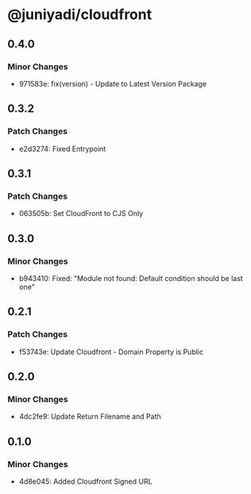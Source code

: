 # @juniyadi/cloudfront

## 0.4.0

### Minor Changes

- 971583e: fix(version) - Update to Latest Version Package

## 0.3.2

### Patch Changes

- e2d3274: Fixed Entrypoint

## 0.3.1

### Patch Changes

- 063505b: Set CloudFront to CJS Only

## 0.3.0

### Minor Changes

- b943410: Fixed: "Module not found: Default condition should be last one"

## 0.2.1

### Patch Changes

- f53743e: Update Cloudfront - Domain Property is Public

## 0.2.0

### Minor Changes

- 4dc2fe9: Update Return Filename and Path

## 0.1.0

### Minor Changes

- 4d8e045: Added Cloudfront Signed URL
